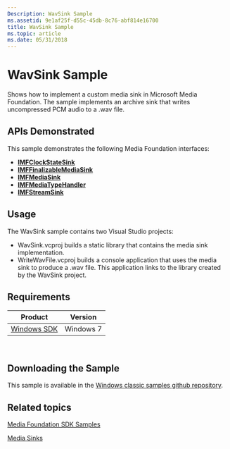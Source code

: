 ```yaml
---
Description: WavSink Sample
ms.assetid: 9e1af25f-d55c-45db-8c76-abf814e16700
title: WavSink Sample
ms.topic: article
ms.date: 05/31/2018
---
```


# WavSink Sample

Shows how to implement a custom media sink in Microsoft Media Foundation. The sample implements an archive sink that writes uncompressed PCM audio to a .wav file.

## APIs Demonstrated

This sample demonstrates the following Media Foundation interfaces:

-   [**IMFClockStateSink**](/windows/desktop/api/mfidl/nn-mfidl-imfclockstatesink)
-   [**IMFFinalizableMediaSink**](/windows/desktop/api/mfidl/nn-mfidl-imffinalizablemediasink)
-   [**IMFMediaSink**](/windows/desktop/api/mfidl/nn-mfidl-imfmediasink)
-   [**IMFMediaTypeHandler**](/windows/desktop/api/mfidl/nn-mfidl-imfmediatypehandler)
-   [**IMFStreamSink**](/windows/desktop/api/mfidl/nn-mfidl-imfstreamsink)

## Usage

The WavSink sample contains two Visual Studio projects:

-   WavSink.vcproj builds a static library that contains the media sink implementation.
-   WriteWavFile.vcproj builds a console application that uses the media sink to produce a .wav file. This application links to the library created by the WavSink project.

## Requirements



| Product                                                        | Version   |
|----------------------------------------------------------------|-----------|
| [Windows SDK](https://go.microsoft.com/fwlink/p/?linkid=129787) | Windows 7 |



 

## Downloading the Sample

This sample is available in the [Windows classic samples github repository](https://github.com/Microsoft/Windows-classic-samples/tree/master/Samples/Win7Samples/multimedia/mediafoundation/wavsink).

## Related topics

<dl> <dt>

[Media Foundation SDK Samples](media-foundation-sdk-samples.md)
</dt> <dt>

[Media Sinks](media-sinks.md)
</dt> </dl>

 

 



